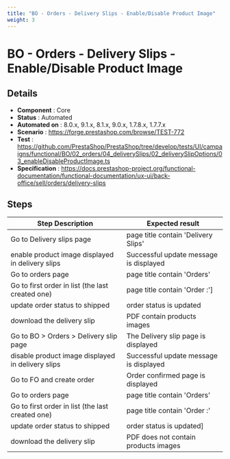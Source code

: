 ```yaml
---
title: "BO - Orders - Delivery Slips - Enable/Disable Product Image"
weight: 3
---
```


# BO - Orders - Delivery Slips - Enable/Disable Product Image
## Details
* **Component** : Core
* **Status** : Automated
* **Automated on** : 8.0.x, 9.1.x, 8.1.x, 9.0.x, 1.7.8.x, 1.7.7.x
* **Scenario** : https://forge.prestashop.com/browse/TEST-772
* **Test** : https://github.com/PrestaShop/PrestaShop/tree/develop/tests/UI/campaigns/functional/BO/02_orders/04_deliverySlips/02_deliverySlipOptions/03_enableDisableProductImage.ts
* **Specification** : https://docs.prestashop-project.org/functional-documentation/functional-documentation/ux-ui/back-office/sell/orders/delivery-slips

## Steps
| Step Description | Expected result |
| ----- | ----- |
| Go to Delivery slips page | page title contain 'Delivery Slips' |
| enable product image displayed in delivery slips | Successful update message is displayed |
| Go to orders page | page title contain 'Orders' |
| Go to first order in list (the last created one) | page title contain 'Order :'] |
| update order status to shipped | order status is updated |
| download the delivery slip | PDF contain products images |
| Go to BO > Orders > Delivery slip page | The Delivery slip page is displayed |
| disable product image displayed in delivery slips | Successful update message is displayed |
| Go to FO and create order | Order confirmed page is displayed |
| Go to orders page | page title contain 'Orders' |
| Go to first order in list (the last created one) | page title contain 'Order :' |
| update order status to shipped | order status is updated] |
| download the delivery slip | PDF does not contain products images |
